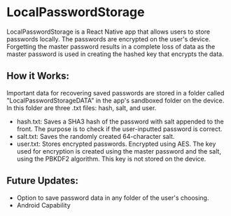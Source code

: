 # LocalPasswordStorage
LocalPasswordStorage is a React Native app that allows users to store passwords locally. The passwords are encrypted on the user's device. Forgetting the master password results in a complete loss of data as the master password is used in creating the hashed key that encrypts the data. 


## How it Works:
Important data for recovering saved passwords are stored in a folder called "LocalPasswordStorageDATA" in the app's sandboxed folder on the device. In this folder are three .txt files: hash, salt, and user.

* hash.txt: Saves a SHA3 hash of the password with salt appended to the front. The purpose is to check if the user-inputted password is correct.
* salt.txt: Saves the randomly created 64-character salt.
* user.txt: Stores encrypted passwords. Encrypted using AES. The key used for encryption is created using the master password and the salt, using the PBKDF2 algorithm. This key is not stored on the device.

## Future Updates:
* Option to save password data in any folder of the user's choosing. 
* Android Capability 
